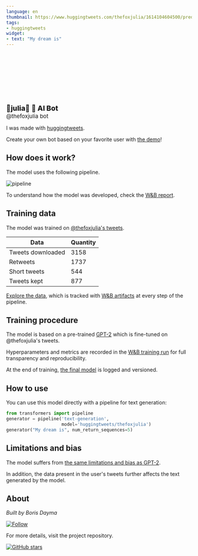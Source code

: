```yaml
---
language: en
thumbnail: https://www.huggingtweets.com/thefoxjulia/1614104604500/predictions.png
tags:
- huggingtweets
widget:
- text: "My dream is"
---
```


<div>
<div style="width: 132px; height:132px; border-radius: 50%; background-size: cover; background-image: url('https://pbs.twimg.com/profile_images/1342676796706332672/DZLAqeT1_400x400.jpg')">
</div>
<div style="margin-top: 8px; font-size: 19px; font-weight: 800">🦊julia🦊 🤖 AI Bot </div>
<div style="font-size: 15px">@thefoxjulia bot</div>
</div>

I was made with [huggingtweets](https://github.com/borisdayma/huggingtweets).

Create your own bot based on your favorite user with [the demo](https://colab.research.google.com/github/borisdayma/huggingtweets/blob/master/huggingtweets-demo.ipynb)!

## How does it work?

The model uses the following pipeline.

![pipeline](https://github.com/borisdayma/huggingtweets/blob/master/img/pipeline.png?raw=true)

To understand how the model was developed, check the [W&B report](https://app.wandb.ai/wandb/huggingtweets/reports/HuggingTweets-Train-a-model-to-generate-tweets--VmlldzoxMTY5MjI).

## Training data

The model was trained on [@thefoxjulia's tweets](https://twitter.com/thefoxjulia).

| Data | Quantity |
| --- | --- |
| Tweets downloaded | 3158 |
| Retweets | 1737 |
| Short tweets | 544 |
| Tweets kept | 877 |

[Explore the data](https://wandb.ai/wandb/huggingtweets/runs/1bwc2es8/artifacts), which is tracked with [W&B artifacts](https://docs.wandb.com/artifacts) at every step of the pipeline.

## Training procedure

The model is based on a pre-trained [GPT-2](https://huggingface.co/gpt2) which is fine-tuned on @thefoxjulia's tweets.

Hyperparameters and metrics are recorded in the [W&B training run](https://wandb.ai/wandb/huggingtweets/runs/1sghmlbv) for full transparency and reproducibility.

At the end of training, [the final model](https://wandb.ai/wandb/huggingtweets/runs/1sghmlbv/artifacts) is logged and versioned.

## How to use

You can use this model directly with a pipeline for text generation:

```python
from transformers import pipeline
generator = pipeline('text-generation',
                     model='huggingtweets/thefoxjulia')
generator("My dream is", num_return_sequences=5)
```

## Limitations and bias

The model suffers from [the same limitations and bias as GPT-2](https://huggingface.co/gpt2#limitations-and-bias).

In addition, the data present in the user's tweets further affects the text generated by the model.

## About

*Built by Boris Dayma*

[![Follow](https://img.shields.io/twitter/follow/borisdayma?style=social)](https://twitter.com/intent/follow?screen_name=borisdayma)

For more details, visit the project repository.

[![GitHub stars](https://img.shields.io/github/stars/borisdayma/huggingtweets?style=social)](https://github.com/borisdayma/huggingtweets)
